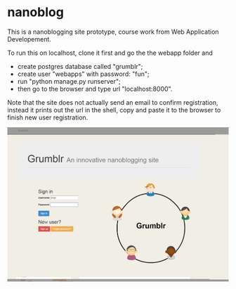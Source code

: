 nanoblog
========

This is a nanoblogging site prototype, course work from Web Application Developement. 

To run this on localhost, clone it first and go the the webapp folder and 
- create postgres database called "grumblr";
- create user "webapps" with password: "fun";
- run "python manage.py runserver";
- then go to the browser and type url "localhost:8000".

Note that the site does not actually send an email to confirm registration, instead it prints out the url in the shell, copy and paste it to the browser to finish new user registration.

![screenshot](https://github.com/ChX0602/nanoblog/blob/master/webapp/screenshot0.png)

